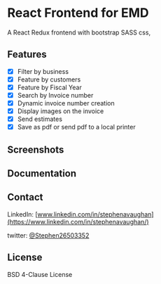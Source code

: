 # React Frontend for EMD

A React Redux frontend with bootstrap SASS css,

## Features

- [x] Filter by business
- [x] Feature by customers
- [x] Feature by Fiscal Year
- [x] Search by Invoice number
- [x] Dynamic invoice number creation
- [x] Display images on the invoice
- [x] Send estimates
- [x] Save as pdf or send pdf to a local printer

## Screenshots

## Documentation

## Contact

LinkedIn: [www.linkedin.com/in/stephenavaughan](https://www.linkedin.com/in/stephenavaughan/)

twitter: [@Stephen26503352](https://twitter.com/Stephen26503352)

## License

BSD 4-Clause License
